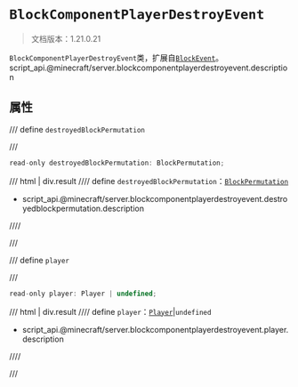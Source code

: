 # `BlockComponentPlayerDestroyEvent`

> 文档版本：1.21.0.21

`BlockComponentPlayerDestroyEvent`类，扩展自[`BlockEvent`](./blockevent.md)。script_api.@minecraft/server.blockcomponentplayerdestroyevent.description

## 属性

/// define
`destroyedBlockPermutation`


///

```js
read-only destroyedBlockPermutation: BlockPermutation;
```

/// html | div.result
//// define
`destroyedBlockPermutation`：[`BlockPermutation`](./blockpermutation.md)

- script_api.@minecraft/server.blockcomponentplayerdestroyevent.destroyedblockpermutation.description


////

///


/// define
`player`


///

```js
read-only player: Player | undefined;
```

/// html | div.result
//// define
`player`：[`Player`](./player.md)|`undefined`

- script_api.@minecraft/server.blockcomponentplayerdestroyevent.player.description


////

///

